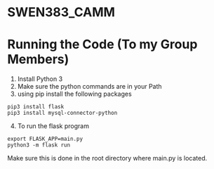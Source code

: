 # SWEN383_CAMM


# Running the Code (To my Group Members)

1. Install Python 3
2. Make sure the python commands are in your Path
3. using pip install the following packages
``` 
pip3 install flask
pip3 install mysql-connector-python
```
4. To run the flask program
```
export FLASK_APP=main.py
python3 -m flask run
```
Make sure this is done in the root directory where main.py is located.
